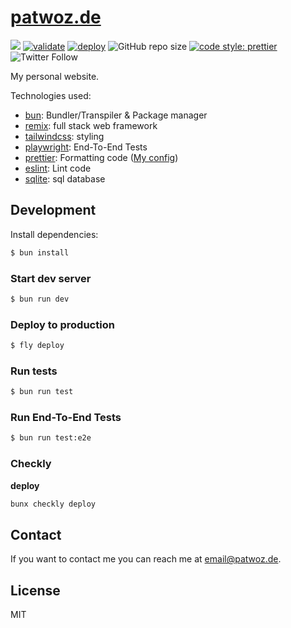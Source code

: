 # [patwoz.de](https://patwoz.de)

![](https://api.checklyhq.com/v1/badges/checks/a3af39a2-0e2d-44b5-a238-31a84f4a27cd?style=flat&theme=default&responseTime=true) [![validate](https://github.com/patlux/patwoz-de/actions/workflows/validate.yml/badge.svg?branch=main)](https://github.com/patlux/patwoz-de/actions/workflows/validate.yml) [![deploy](https://github.com/patlux/patwoz-de/actions/workflows/deploy.yml/badge.svg?branch=main)](https://github.com/patlux/patwoz-de/actions/workflows/deploy.yml) ![GitHub repo size](https://img.shields.io/github/repo-size/patlux/patwoz-de)
[![code style: prettier](https://img.shields.io/badge/code_style-prettier-ff69b4.svg?style=flat-square)](https://github.com/prettier/prettier)
![Twitter Follow](https://img.shields.io/twitter/follow/de_patwoz?style=social)

My personal website.

Technologies used:

- [bun](https://bun.sh/): Bundler/Transpiler & Package manager
- [remix](https://remix.run): full stack web framework
- [tailwindcss](https://tailwindcss.com/): styling
- [playwright](https://playwright.dev/): End-To-End Tests
- [prettier](https://prettier.io/): Formatting code ([My config](https://github.com/patlux/prettier-config))
- [eslint](https://eslint.org/): Lint code
- [sqlite](https://github.com/oven-sh/bun#bunsqlite-sqlite3-module): sql database

## Development

Install dependencies:

```sh
$ bun install
```

### Start dev server

```sh
$ bun run dev
```

### Deploy to production

```sh
$ fly deploy
```

### Run tests

```sh
$ bun run test
```

### Run End-To-End Tests

```sh
$ bun run test:e2e
```

### Checkly

**deploy**

```sh
bunx checkly deploy
```

## Contact

If you want to contact me you can reach me at <email@patwoz.de>.

## License

MIT
